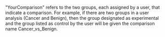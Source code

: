 "YourComparison" refers to the two groups, each assigned by a user, that indicate a comparison. For example, if there are two groups in a user analysis (Cancer and Benign), then the group designated as experimental and the group listed as control by the user will be given the comparison name Cancer\_vs\_Benign.